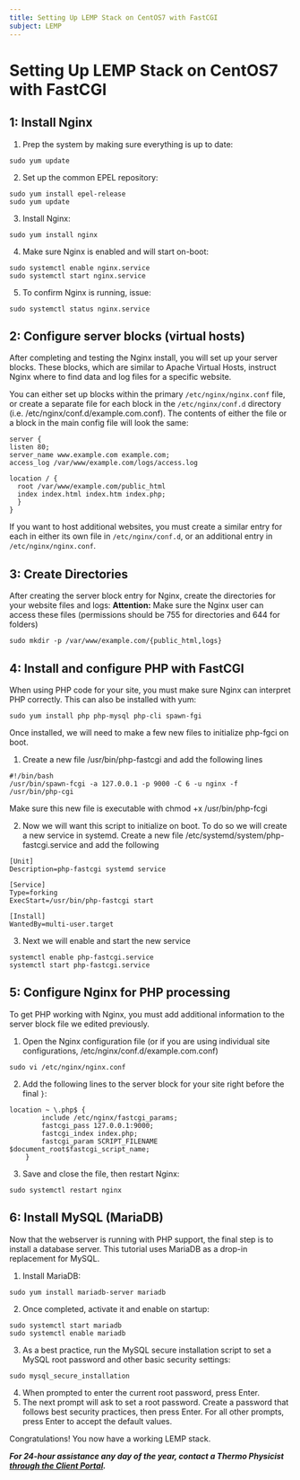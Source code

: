 ```yaml
---
title: Setting Up LEMP Stack on CentOS7 with FastCGI
subject: LEMP
---
```


# Setting Up LEMP Stack on CentOS7 with FastCGI

## 1: Install Nginx
1. Prep the system by making sure everything is up to date:
```shell
sudo yum update
```
2. Set up the common EPEL repository:
```shell
sudo yum install epel-release
sudo yum update
```
3. Install Nginx:

```
sudo yum install nginx
```
4. Make sure Nginx is enabled and will start on-boot:
```shell
sudo systemctl enable nginx.service
sudo systemctl start nginx.service
```
5. To confirm Nginx is running, issue:
```
sudo systemctl status nginx.service
```

## 2: Configure server blocks (virtual hosts)
After completing and testing the Nginx install, you will set up your server blocks. These blocks, which are similar to Apache Virtual Hosts, instruct Nginx where to find data and log files for a specific website.

You can either set up blocks within the primary `/etc/nginx/nginx.conf` file, or create a separate file for each block in the `/etc/nginx/conf.d` directory (i.e. /etc/nginx/conf.d/example.com.conf). The contents of either the file or a block in the main config file will look the same:
```
server {
listen 80;
server_name www.example.com example.com;
access_log /var/www/example.com/logs/access.log

location / {
  root /var/www/example.com/public_html
  index index.html index.htm index.php;
  }
}
```
If you want to host additional websites, you must create a similar entry for each in either its own file in `/etc/nginx/conf.d`, or an additional entry in `/etc/nginx/nginx.conf`.

## 3: Create Directories
After creating the server block entry for Nginx, create the directories for your website files and logs:
**Attention:** Make sure the Nginx user can access these files (permissions should be 755 for directories and 644 for folders)
```
sudo mkdir -p /var/www/example.com/{public_html,logs}
```

## 4: Install and configure PHP with FastCGI
When using PHP code for your site, you must make sure Nginx can interpret PHP correctly. This can also be installed with yum:
```
sudo yum install php php-mysql php-cli spawn-fgi
```
Once installed, we will need to make a few new files to initialize php-fgci on boot.

1. Create a new file /usr/bin/php-fastcgi and add the following lines
```
#!/bin/bash
/usr/bin/spawn-fcgi -a 127.0.0.1 -p 9000 -C 6 -u nginx -f /usr/bin/php-cgi

```
Make sure this new file is executable with chmod +x /usr/bin/php-fcgi

2. Now we will want this script to initialize on boot. To do so we will create a new service in systemd. Create a new file /etc/systemd/system/php-fastcgi.service and add the following
```
[Unit]
Description=php-fastcgi systemd service

[Service]
Type=forking
ExecStart=/usr/bin/php-fastcgi start

[Install]
WantedBy=multi-user.target
```
3. Next we will enable and start the new service
```
systemctl enable php-fastcgi.service
systemctl start php-fastcgi.service
```

## 5: Configure Nginx for PHP processing
To get PHP working with Nginx, you must add additional information to the server block file we edited previously.
1. Open the Nginx configuration file (or if you are using individual site configurations, /etc/nginx/conf.d/example.com.conf)
```
sudo vi /etc/nginx/nginx.conf
```
2. Add the following lines to the server block for your site right before the final `}`:
```
location ~ \.php$ {
        include /etc/nginx/fastcgi_params;
        fastcgi_pass 127.0.0.1:9000;
        fastcgi_index index.php;
        fastcgi_param SCRIPT_FILENAME $document_root$fastcgi_script_name;
    }
```
3. Save and close the file, then restart Nginx:
```shell
sudo systemctl restart nginx
```

## 6: Install MySQL (MariaDB)
Now that the webserver is running with PHP support, the final step is to install a database server. This tutorial uses MariaDB as a drop-in replacement for MySQL.
1. Install MariaDB:
```shell
sudo yum install mariadb-server mariadb
```
2. Once completed, activate it and enable on startup:
```shell
sudo systemctl start mariadb
sudo systemctl enable mariadb
```
3. As a best practice, run the MySQL secure installation script to set a MySQL root password and other basic security settings:
```shell
sudo mysql_secure_installation
```
4. When prompted to enter the current root password, press Enter.
5. The next prompt will ask to set a root password. Create a password that follows best security practices, then press Enter. For all other prompts, press Enter to accept the default values.

Congratulations! You now have a working LEMP stack.


**_For 24-hour assistance any day of the year, contact a Thermo Physicist [through the Client Portal](https://core.thermo.io/login/)._**
